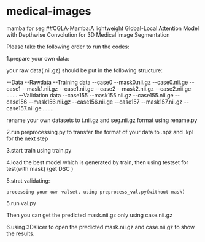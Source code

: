 # medical-images
mamba for seg
##CGLA-Mamba:A lightweight Global-Local Attention Model with Depthwise Convolution for 3D Medical image Segmentation


Please take the following order to run the codes:



1.prepare your own data:        


your raw data(.nii.gz) should be put in the following structure:    

--Data
    --Rawdata
        --Training data
            --case0
                --mask0.nii.gz
                --case0.nii.ge
            --case1
                --mask1.nii.gz
                --case1.nii.ge
            --case2
                --mask2.nii.gz
                --case2.nii.ge
            .......
        --Validation data
            --case155
                --mask155.nii.gz
                --case155.nii.ge
            --case156
                --mask156.nii.gz
                --case156.nii.ge
            --case157
                --mask157.nii.gz
                --case157.nii.ge
            .......

rename your own datasets to t.nii.gz and seg.nii.gz format using rename.py

2.run preprocessing.py to transfer the format of your data to .npz and .kpl for the next step

3.start train using train.py

4.load the best model which is generated by train, then using testset for test(with mask) (get DSC )

5.strat validating:

    processing your own valset, using preprocess_val.py(without mask)
    
5.run val.py

 Then you can get the predicted mask.nii.gz only using case.nii.gz 
 
6.using 3Dslicer to open the predicted mask.nii.gz and case.nii.gz to show the results.

